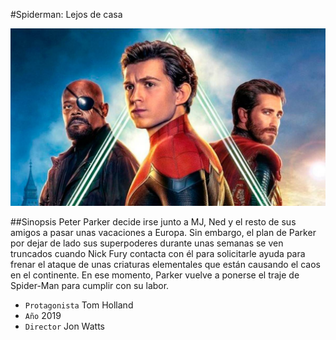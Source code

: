 #Spiderman: Lejos de casa

![Screenshot](img/spiderman.jpg)

##Sinopsis
Peter Parker decide irse junto a MJ, Ned y el resto de sus amigos a 
pasar unas vacaciones a Europa. Sin embargo, el plan de Parker por dejar 
de lado sus superpoderes durante unas semanas se ven truncados cuando 
Nick Fury contacta con él para solicitarle ayuda para frenar el ataque 
de unas criaturas elementales que están causando el caos en el 
continente. En ese momento, Parker vuelve a ponerse el traje de 
Spider-Man para cumplir con su labor.

* `Protagonista` Tom Holland
* `Año` 2019
* `Director` Jon Watts
